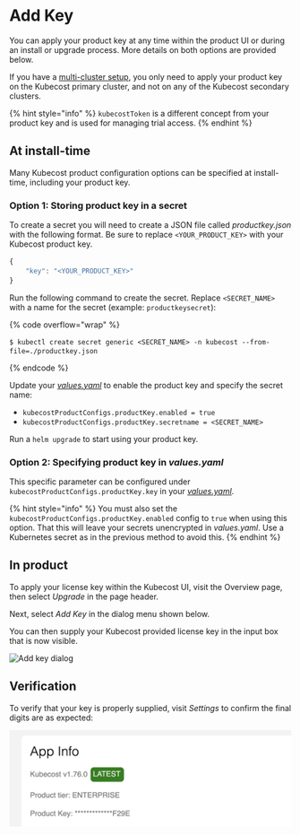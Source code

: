 # Add Key

You can apply your product key at any time within the product UI or during an install or upgrade process. More details on both options are provided below.

If you have a [multi-cluster setup](long-term-storage.md), you only need to apply your product key on the Kubecost primary cluster, and not on any of the Kubecost secondary clusters.

{% hint style="info" %}
`kubecostToken` is a different concept from your product key and is used for managing trial access.
{% endhint %}

## At install-time

Many Kubecost product configuration options can be specified at install-time, including your product key.

### Option 1: Storing product key in a secret

To create a secret you will need to create a JSON file called _productkey.json_ with the following format. Be sure to replace `<YOUR_PRODUCT_KEY>` with your Kubecost product key.

```javascript
{ 
    "key": "<YOUR_PRODUCT_KEY>"
}
```

Run the following command to create the secret. Replace `<SECRET_NAME>` with a name for the secret (example: `productkeysecret`):

{% code overflow="wrap" %}
```shell
$ kubectl create secret generic <SECRET_NAME> -n kubecost --from-file=./productkey.json
```
{% endcode %}

Update your [_values.yaml_](https://github.com/kubecost/cost-analyzer-helm-chart/blob/5eedab0433445a5b8e134113beb95f4598cd5e2d/cost-analyzer/values.yaml#L714-L717) to enable the product key and specify the secret name:

* `kubecostProductConfigs.productKey.enabled = true`
* `kubecostProductConfigs.productKey.secretname = <SECRET_NAME>`

Run a `helm upgrade` to start using your product key.

### Option 2: Specifying product key in _values.yaml_

This specific parameter can be configured under `kubecostProductConfigs.productKey.key` in your [_values.yaml_](https://github.com/kubecost/cost-analyzer-helm-chart/blob/84dfbe4addedfee55b50af6ca44c1f62966d4457/cost-analyzer/values.yaml#L426).

{% hint style="info" %}
You must also set the `kubecostProductConfigs.productKey.enabled` config to `true` when using this option. That this will leave your secrets unencrypted in _values.yaml_. Use a Kubernetes secret as in the previous method to avoid this.
{% endhint %}

## In product

To apply your license key within the Kubecost UI, visit the Overview page, then select _Upgrade_ in the page header.

Next, select _Add Key_ in the dialog menu shown below.

You can then supply your Kubecost provided license key in the input box that is now visible.

![Add key dialog](images/add-key-dialog.png)

## Verification

To verify that your key is properly supplied, visit _Settings_ to confirm the final digits are as expected:

![Verifying a product key](images/add-key-verification.png)
